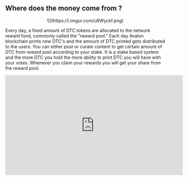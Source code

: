## Where does the money come from ?

<center>![](https://i.imgur.com/u6Wyckf.png)</center>

Every day, a fixed amount of DTC tokens are allocated to the network reward fund, commonly called the "reward pool." Each day Avalon blockchain prints new DTC's and the amount of DTC printed gets distributed to the users. You can either post or curate content to get certain amount of DTC from reward pool according to your stake. It is a stake based system and the more DTC you hold the more ability to print DTC you will have with your votes. Whenever you claim your rewards you will get your share from the reward pool. 

<center><iframe width="560" height="315" src="https://emb.d.tube/#!/curator/83w7xxurkhx" frameborder="0" allow="accelerometer; autoplay; encrypted-media; gyroscope; picture-in-picture" allowfullscreen></iframe></center>
